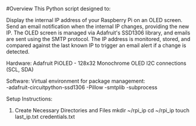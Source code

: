 #Overview
This Python script designed to:

Display the internal IP address of your Raspberry Pi on an OLED screen.
Send an email notification when the internal IP changes, providing the new IP.
The OLED screen is managed via Adafruit's SSD1306 library, and emails are sent using the SMTP protocol. The IP address is monitored, stored, and compared against the last known IP to trigger an email alert if a change is detected.

Hardware: 
Adafruit PiOLED - 128x32 Monochrome OLED 
I2C connections (SCL, SDA)

Software: 
Virtual environment for package management:     
    -adafruit-circuitpython-ssd1306
    -Pillow
    -smtplib
    -subprocess

Setup Instructions: 

1. Create Necessary Directories and Files 
mkdir ~/rpi_ip
cd ~/rpi_ip
touch last_ip.txt credentials.txt

